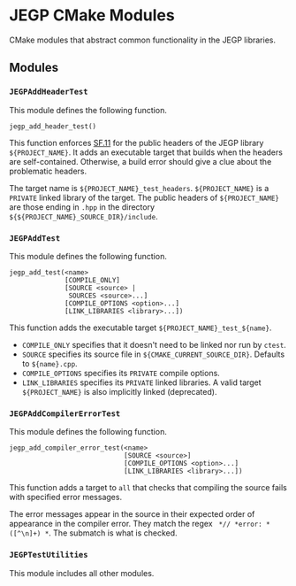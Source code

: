 # JEGP CMake Modules

CMake modules that abstract common functionality in the JEGP libraries.

## Modules

### `JEGPAddHeaderTest`

This module defines the following function.

```
jegp_add_header_test()
```

This function enforces [SF.11]
for the public headers of the JEGP library `${PROJECT_NAME}`.
It adds an executable target that builds when the headers are self-contained.
Otherwise, a build error should give a clue about the problematic headers.

[SF.11]: http://isocpp.github.io/CppCoreGuidelines/CppCoreGuidelines#Rs-contained
"Header files should be self-contained"

The target name is `${PROJECT_NAME}_test_headers`.
`${PROJECT_NAME}` is a `PRIVATE` linked library of the target.
The public headers of `${PROJECT_NAME}` are those ending in `.hpp`
in the directory `${${PROJECT_NAME}_SOURCE_DIR}/include`.

### `JEGPAddTest`

This module defines the following function.

```
jegp_add_test(<name>
              [COMPILE_ONLY]
              [SOURCE <source> |
               SOURCES <source>...]
              [COMPILE_OPTIONS <option>...]
              [LINK_LIBRARIES <library>...])
```

This function adds the executable target `${PROJECT_NAME}_test_${name}`.
- `COMPILE_ONLY` specifies that it doesn't need to be linked nor run by `ctest`.
- `SOURCE` specifies its source file in `${CMAKE_CURRENT_SOURCE_DIR}`.
  Defaults to `${name}.cpp`.
- `COMPILE_OPTIONS` specifies its `PRIVATE` compile options.
- `LINK_LIBRARIES` specifies its `PRIVATE` linked libraries.
  A valid target `${PROJECT_NAME}` is also implicitly linked (deprecated).

### `JEGPAddCompilerErrorTest`

This module defines the following function.

```
jegp_add_compiler_error_test(<name>
                             [SOURCE <source>]
                             [COMPILE_OPTIONS <option>...]
                             [LINK_LIBRARIES <library>...])
```

This function adds a target to `all` that checks that
compiling the source fails with specified error messages.

The error messages appear in the source
in their expected order of appearance in the compiler error.
They match the regex ` *// *error: *([^\n]+) *`.
The submatch is what is checked.

### `JEGPTestUtilities`

This module includes all other modules.
